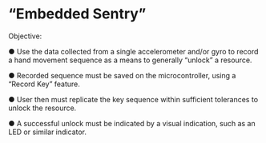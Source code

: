 # “Embedded Sentry”
Objective:

● Use the data collected from a single accelerometer and/or gyro to record a hand 
movement sequence as a means to generally “unlock” a resource.

● Recorded sequence must be saved on the microcontroller, using a “Record Key” 
feature.

● User then must replicate the key sequence within sufficient tolerances to unlock 
the resource.

● A successful unlock must be indicated by a visual indication, such as an LED or 
similar indicator.
